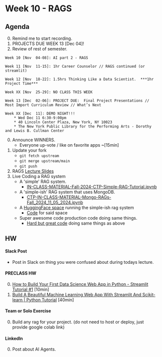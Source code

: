 # Week 10 - RAGS

## Agenda
0. Remind me to start recording. 
0. PROJECTS DUE WEEK 13 [Dec 04]!  
0. Review of rest of semester. 
```
Week 10 [Nov  04-08]: AI part 2 - RAGS 

Week 11 [Nov  11-15]: 1hr Career Counselor // RAGS continued (or streamlit)

Week 12 [Nov  18-22]: 1.5hrs Thinking Like a Data Scientist.  ***1hr Project Time*** 

Week XX [Nov  25-29]: NO CLASS THIS WEEK

Week 13 [Dec  02-06]: PROJECT DUE:  Final Project Presentations // Most Import Curriculum Review // What’s Next

Week XX [Dec  11]: DEMO NIGHT!!!
    * Wed Dec 11 6:30-9:00pm
    * 40 Lincoln Center Plaza, New York, NY 10023
    * The New York Public Library for the Performing Arts - Dorothy and Lewis B. Cullman Center
```

0. Announce WINNERS.  
    * Everyone up-vote / like on favorite apps ~[15min]
0. Update your fork
	* `git fetch upstream`
	* `git merge upstream/main`
	* `git push`
0. RAGS [Lecture Slides](https://docs.google.com/presentation/d/1s90CI7Ecqnw8z0CkiLzalYkOjlvh_e4Sh-Py-sOaQG4/edit#slide=id.g2bec4bedd49_0_6)
0. Live Coding a RAG system
    * A 'simple' RAG system. 
        * [IN-CLASS-MATERIAL-Fall-2024-CTP-Simple-RAG-Tutorial.ipynb](https://colab.research.google.com/drive/1ppEgyWLgqRORZpGlRnPxGIHQlrgOJgNc?usp=sharing)
    * A 'simple-ish' RAG system that uses MongoDB.
        * [CTP-IN-CLASS-MATERIAL-Mongo-RAGs-Fall_2024_11_05_2024.ipynb](https://colab.research.google.com/drive/1wyJ0tdPKd2aNgeGQ-ZE25CuZcago_9uI#scrollTo=vxYZpoi3dgfL)
    * A [HuggingFace space](https://huggingface.co/spaces/GeorgiosIoannouCoder/cuny-tech-prep-tutorial-5) running the simple-ish rag system
        * [Code](https://huggingface.co/spaces/GeorgiosIoannouCoder/cuny-tech-prep-tutorial-5/tree/main) for said space
    * Super awesome code production code doing same things. 
        * [Hard but great code](https://colab.research.google.com/drive/1krxJGOsEbV5rImSZ4nClCuJ5yQYeYr_Y) doing same things as above


## HW

#### Slack Post
* Post in Slack on thing you were confused about during todays lecture. 

#### PRECLASS HW
0. [How to Build Your First Data Science Web App in Python - Streamlit Tutorial #1](https://www.youtube.com/watch?v=ZZ4B0QUHuNc&list=PLgkF0qak9G4-TC9_tKW1V4GRcJ9cdmnlx&index=13&ab_channel=DataProfessor) [10min]
0. [Build A Beautiful Machine Learning Web App With Streamlit And Scikit-learn | Python Tutorial](https://www.youtube.com/watch?v=Klqn--Mu2pE&ab_channel=PatrickLoeber) [40min]


#### Team or Solo Exercise
0. Build any rag for your project. (do not need to host or deploy, just provide google colab link)


#### LinkedIn
0. Post about AI Agents.
